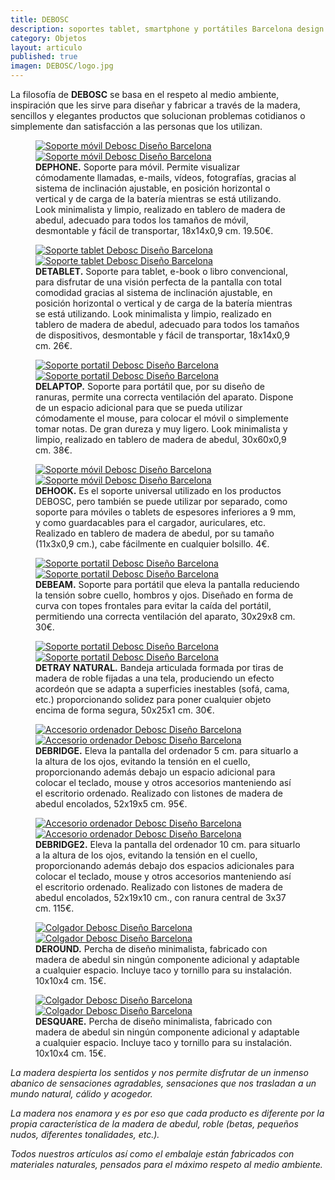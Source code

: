 ```yaml
---
title: DEBOSC
description: soportes tablet, smartphone y portátiles Barcelona design 
category: Objetos
layout: articulo
published: true
imagen: DEBOSC/logo.jpg
---
```

La filosofía de **DEBOSC** se basa en el respeto al medio ambiente, inspiración que les sirve para diseñar y fabricar a través de la madera, sencillos y elegantes productos que solucionan problemas cotidianos o simplemente dan satisfacción a las personas que los utilizan.

<figure class="half">
	<a href="/images/DEBOSC/DEPHONE.jpg"><img src="/images/DEBOSC/DEPHONE.jpg" alt="Soporte móvil Debosc Diseño Barcelona"></a>
	<a href="/images/DEBOSC/DEPHONE2.jpg"><img src="/images/DEBOSC/DEPHONE2.jpg" alt="Soporte móvil Debosc Diseño Barcelona"></a>
    <figcaption><b> DEPHONE.</b>
Soporte para  móvil. Permite visualizar cómodamente llamadas, e-mails, vídeos, fotografías, gracias al sistema de inclinación ajustable, en posición horizontal o vertical y de carga de la batería mientras se está utilizando. Look minimalista y limpio, realizado en tablero de madera de abedul, adecuado para todos los tamaños de móvil, desmontable y fácil de transportar, 18x14x0,9 cm. 19.50€.</figcaption>
</figure>

<figure class="half">
	<a href="/images/DEBOSC/DETABLET.jpg"><img src="/images/DEBOSC/DETABLET.jpg" alt="Soporte tablet Debosc Diseño Barcelona"></a>
	<a href="/images/DEBOSC/DETABLET2.jpg"><img src="/images/DEBOSC/DETABLET2.jpg" alt="Soporte tablet Debosc Diseño Barcelona"></a>
    <figcaption><b>DETABLET.</b>
Soporte para  tablet, e-book o libro convencional, para disfrutar de una visión perfecta de la pantalla con total comodidad gracias al sistema de inclinación ajustable, en posición horizontal o vertical y de carga de la batería mientras se está utilizando. Look minimalista y limpio, realizado en tablero de madera de abedul, adecuado para todos los tamaños de dispositivos, desmontable y fácil de transportar, 18x14x0,9 cm. 26€.</figcaption>
</figure>

<figure class="half">
	<a href="/images/DEBOSC/DELAPTOP.jpg"><img src="/images/DEBOSC/DELAPTOP.jpg" alt="Soporte portatil Debosc Diseño Barcelona"></a>
	<a href="/images/DEBOSC/DELAPTOP2.jpg"><img src="/images/DEBOSC/DELAPTOP2.jpg" alt="Soporte portatil Debosc Diseño Barcelona"></a>
    <figcaption><b>DELAPTOP.</b>
Soporte para portátil que, por su diseño de ranuras, permite una correcta ventilación del aparato. Dispone de un espacio adicional para que se pueda utilizar cómodamente el mouse, para colocar el móvil o simplemente tomar notas. De gran dureza y muy ligero. Look minimalista y limpio, realizado en tablero de madera de abedul, 30x60x0,9 cm. 38€.</figcaption>
</figure>

<figure class="half">
	<a href="/images/DEBOSC/DEHOOK.jpg"><img src="/images/DEBOSC/DEHOOK.jpg" alt="Soporte móvil Debosc Diseño Barcelona"></a>
	<a href="/images/DEBOSC/DEHOOK2.jpg"><img src="/images/DEBOSC/DEHOOK2.jpg" alt= "Soporte móvil Debosc Diseño Barcelona"></a>
    <figcaption><b>DEHOOK.</b>
Es el soporte universal utilizado en los productos DEBOSC, pero también se puede utilizar por separado, como soporte para móviles o tablets de espesores inferiores a 9 mm, y como guardacables para el cargador, auriculares, etc. Realizado en tablero de madera de abedul, por su tamaño (11x3x0,9 cm.), cabe fácilmente en cualquier bolsillo. 4€.</figcaption>
</figure>

<figure class="half">
	<a href="/images/DEBOSC/debeam.jpg"><img src="/images/DEBOSC/debeam.jpg" alt="Soporte portatil Debosc Diseño Barcelona"></a>
	<a href="/images/DEBOSC/debeam2.jpg"><img src="/images/DEBOSC/debeam2.jpg" alt="Soporte portatil Debosc Diseño Barcelona"></a>
    <figcaption><b>DEBEAM.</b>
Soporte para portátil que eleva la pantalla reduciendo la tensión sobre cuello, hombros y ojos. Diseñado en forma de curva con topes frontales para evitar la caída del portátil, permitiendo una correcta ventilación del aparato, 30x29x8 cm. 30€.</figcaption>
</figure>

<figure class="half">
	<a href="/images/DEBOSC/detray.jpg"><img src="/images/DEBOSC/detray.jpg" alt="Soporte portatil Debosc Diseño Barcelona"></a>
	<a href="/images/DEBOSC/detray2.jpg"><img src="/images/DEBOSC/detray2.jpg" alt="Soporte portatil Debosc Diseño Barcelona"></a>
    <figcaption><b>DETRAY NATURAL.</b>
Bandeja articulada formada por tiras de madera de roble fijadas a una tela, produciendo un efecto acordeón que se adapta a superficies inestables (sofá, cama, etc.) proporcionando solidez para poner cualquier objeto encima de forma segura, 50x25x1 cm. 30€.</figcaption>
</figure>

<figure class="half">
	<a href="/images/DEBOSC/debridge.jpg"><img src="/images/DEBOSC/debridge.jpg" alt="Accesorio ordenador Debosc Diseño Barcelona"></a>
	<a href="/images/DEBOSC/debri.jpg"><img src="/images/DEBOSC/debri.jpg" alt="Accesorio ordenador Debosc Diseño Barcelona"></a>
    <figcaption><b>DEBRIDGE.</b>
Eleva la pantalla del ordenador 5 cm. para situarlo a la altura de los ojos, evitando la tensión en el cuello, proporcionando además debajo un espacio adicional para colocar el teclado, mouse y otros accesorios manteniendo así el escritorio ordenado. Realizado con listones de madera de abedul encolados, 52x19x5 cm. 95€.</figcaption>
</figure>

<figure class="half">
	<a href="/images/DEBOSC/debridge2.jpg"><img src="/images/DEBOSC/debridge2.jpg" alt="Accesorio ordenador Debosc Diseño Barcelona"></a>
	<a href="/images/DEBOSC/debridge2.2.jpg"><img src="/images/DEBOSC/debridge2.2.jpg" alt="Accesorio ordenador Debosc Diseño Barcelona"></a>
    <figcaption><b>DEBRIDGE2.</b>
Eleva la pantalla del ordenador 10 cm. para situarlo a la altura de los ojos, evitando la tensión en el cuello, proporcionando además debajo dos espacios adicionales para colocar el teclado, mouse y otros accesorios manteniendo así el escritorio ordenado. Realizado con listones de madera de abedul encolados, 52x19x10 cm., con ranura central de 3x37 cm. 115€.</figcaption>
</figure>

<figure class="half">
	<a href="/images/DEBOSC/Deround1.jpg"><img src="/images/DEBOSC/Deround1.jpg" alt="Colgador Debosc Diseño Barcelona"></a>
	<a href="/images/DEBOSC/Deround2.jpg"><img src="/images/DEBOSC/Deround2.jpg" alt="Colgador Debosc Diseño Barcelona"></a>
    <figcaption><b>DEROUND.</b>
Percha de diseño minimalista, fabricado con madera de abedul sin ningún componente adicional y adaptable a cualquier espacio. Incluye taco y tornillo para su instalación. 10x10x4 cm. 15€.</figcaption>
</figure>

<figure class="half">
	<a href="/images/DEBOSC/Desquare1.jpg"><img src="/images/DEBOSC/Desquare1.jpg" alt="Colgador Debosc Diseño Barcelona"></a>
	<a href="/images/DEBOSC/Desquare2.jpg"><img src="/images/DEBOSC/Desquare2.jpg" alt="Colgador Debosc Diseño Barcelona"></a>
    <figcaption><b>DESQUARE.</b>
Percha de diseño minimalista, fabricado con madera de abedul sin ningún componente adicional y adaptable a cualquier espacio. Incluye taco y tornillo para su instalación. 10x10x4 cm. 15€.</figcaption>
</figure>

_La madera despierta los sentidos y nos permite disfrutar de un inmenso abanico de sensaciones agradables, sensaciones que nos trasladan a un mundo natural, cálido y acogedor._

_La madera nos enamora y es por eso que cada producto es diferente por la propia característica de la madera de abedul, roble (betas, pequeños nudos, diferentes tonalidades, etc.)._

_Todos nuestros artículos así como el embalaje están fabricados con materiales naturales, pensados para el máximo respeto al medio ambiente._
